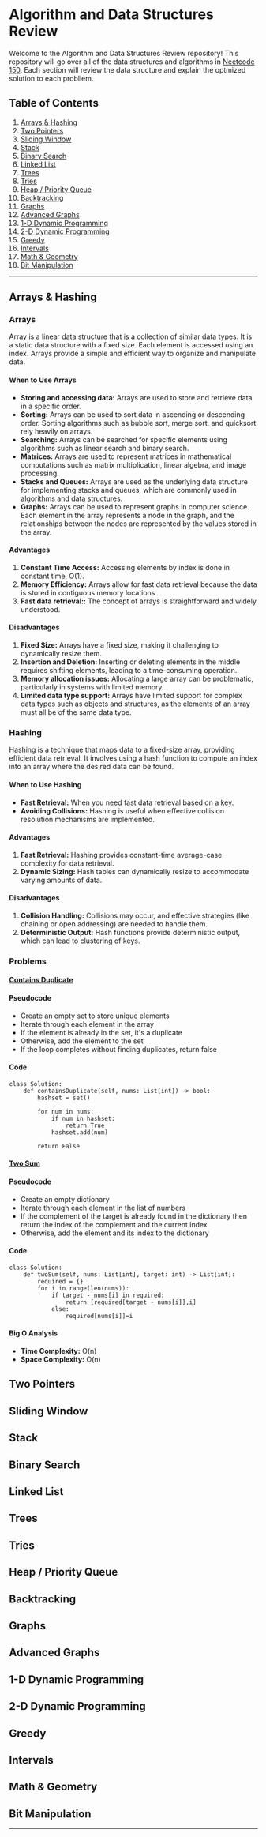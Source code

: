 # Algorithm and Data Structures Review

Welcome to the Algorithm and Data Structures Review repository! This repository will go over all of the data structures and algorithms in [Neetcode 150](https://neetcode.io/practice). Each section will review the data structure and explain the optmized solution to each probllem.

## Table of Contents

1. [Arrays & Hashing](#arrays--hashing)
2. [Two Pointers](#two-pointers)
3. [Sliding Window](#sliding-window)
4. [Stack](#stack)
5. [Binary Search](#binary-search)
6. [Linked List](#linked-list)
7. [Trees](#trees)
8. [Tries](#tries)
9. [Heap / Priority Queue](#heap--priority-queue)
10. [Backtracking](#backtracking)
11. [Graphs](#graphs)
12. [Advanced Graphs](#advanced-graphs)
13. [1-D Dynamic Programming](#1-d-dynamic-programming)
14. [2-D Dynamic Programming](#2-d-dynamic-programming)
15. [Greedy](#greedy)
16. [Intervals](#intervals)
17. [Math & Geometry](#math--geometry)
18. [Bit Manipulation](#bit-manipulation)

---

## Arrays & Hashing

### Arrays

Array is a linear data structure that is a collection of similar data types. It is a static data structure with a fixed size. Each element is accessed using an index. Arrays provide a simple and efficient way to organize and manipulate data.

#### When to Use Arrays

- **Storing and accessing data:** Arrays are used to store and retrieve data in a specific order.
- **Sorting:** Arrays can be used to sort data in ascending or descending order. Sorting algorithms such as bubble sort, merge sort, and quicksort rely heavily on arrays.
- **Searching:** Arrays can be searched for specific elements using algorithms such as linear search and binary search.
- **Matrices:** Arrays are used to represent matrices in mathematical computations such as matrix multiplication, linear algebra, and image processing.
- **Stacks and Queues:** Arrays are used as the underlying data structure for implementing stacks and queues, which are commonly used in algorithms and data structures.
- **Graphs:** Arrays can be used to represent graphs in computer science. Each element in the array represents a node in the graph, and the relationships between the nodes are represented by the values stored in the array.

#### Advantages

1. **Constant Time Access:** Accessing elements by index is done in constant time, O(1).
2. **Memory Efficiency:** Arrays allow for fast data retrieval because the data is stored in contiguous memory locations
3. **Fast data retrieval::** The concept of arrays is straightforward and widely understood.

#### Disadvantages

1. **Fixed Size:** Arrays have a fixed size, making it challenging to dynamically resize them.
2. **Insertion and Deletion:** Inserting or deleting elements in the middle requires shifting elements, leading to a time-consuming operation.
3. **Memory allocation issues:** Allocating a large array can be problematic, particularly in systems with limited memory.
4. **Limited data type support:** Arrays have limited support for complex data types such as objects and structures, as the elements of an array must all be of the same data type.

### Hashing

Hashing is a technique that maps data to a fixed-size array, providing efficient data retrieval. It involves using a hash function to compute an index into an array where the desired data can be found.

#### When to Use Hashing

- **Fast Retrieval:** When you need fast data retrieval based on a key.
- **Avoiding Collisions:** Hashing is useful when effective collision resolution mechanisms are implemented.

#### Advantages

1. **Fast Retrieval:** Hashing provides constant-time average-case complexity for data retrieval.
2. **Dynamic Sizing:** Hash tables can dynamically resize to accommodate varying amounts of data.

#### Disadvantages

1. **Collision Handling:** Collisions may occur, and effective strategies (like chaining or open addressing) are needed to handle them.
2. **Deterministic Output:** Hash functions provide deterministic output, which can lead to clustering of keys.

### Problems

#### [Contains Duplicate](https://leetcode.com/problems/contains-duplicate/)

#### Pseudocode

- Create an empty set to store unique elements
- Iterate through each element in the array
- If the element is already in the set, it's a duplicate
- Otherwise, add the element to the set
- If the loop completes without finding duplicates, return false

#### Code

```
class Solution:
    def containsDuplicate(self, nums: List[int]) -> bool:
        hashset = set()

        for num in nums:
            if num in hashset:
                return True
            hashset.add(num)

        return False
```
#### [Two Sum](https://leetcode.com/problems/two-sum/)

#### Pseudocode

- Create an empty dictionary
- Iterate through each element in the list of numbers
- If the complement of the target is already found in the dictionary then return the index of the complement and the current index
- Otherwise, add the element and its index to the dictionary

#### Code

```
class Solution:
    def twoSum(self, nums: List[int], target: int) -> List[int]:
        required = {}
        for i in range(len(nums)):
            if target - nums[i] in required:
                return [required[target - nums[i]],i]
            else:
                required[nums[i]]=i
```
#### Big O Analysis

- **Time Complexity:** O(n)
- **Space Complexity:** O(n)

## Two Pointers

## Sliding Window

## Stack

## Binary Search

## Linked List

## Trees

## Tries

## Heap / Priority Queue

## Backtracking

## Graphs

## Advanced Graphs

## 1-D Dynamic Programming

## 2-D Dynamic Programming

## Greedy

## Intervals

## Math & Geometry

## Bit Manipulation

---
